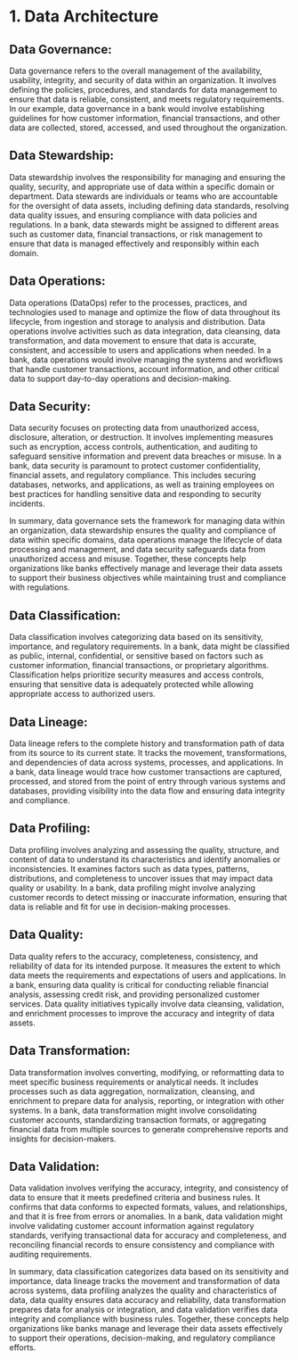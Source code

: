 # 1. Data Architecture
## Data Governance:
Data governance refers to the overall management of the availability, usability, integrity, and security of data within an organization. It involves defining the policies, procedures, and standards for data management to ensure that data is reliable, consistent, and meets regulatory requirements. In our example, data governance in a bank would involve establishing guidelines for how customer information, financial transactions, and other data are collected, stored, accessed, and used throughout the organization.

## Data Stewardship:
Data stewardship involves the responsibility for managing and ensuring the quality, security, and appropriate use of data within a specific domain or department. Data stewards are individuals or teams who are accountable for the oversight of data assets, including defining data standards, resolving data quality issues, and ensuring compliance with data policies and regulations. In a bank, data stewards might be assigned to different areas such as customer data, financial transactions, or risk management to ensure that data is managed effectively and responsibly within each domain.

## Data Operations:
Data operations (DataOps) refer to the processes, practices, and technologies used to manage and optimize the flow of data throughout its lifecycle, from ingestion and storage to analysis and distribution. Data operations involve activities such as data integration, data cleansing, data transformation, and data movement to ensure that data is accurate, consistent, and accessible to users and applications when needed. In a bank, data operations would involve managing the systems and workflows that handle customer transactions, account information, and other critical data to support day-to-day operations and decision-making.

## Data Security:
Data security focuses on protecting data from unauthorized access, disclosure, alteration, or destruction. It involves implementing measures such as encryption, access controls, authentication, and auditing to safeguard sensitive information and prevent data breaches or misuse. In a bank, data security is paramount to protect customer confidentiality, financial assets, and regulatory compliance. This includes securing databases, networks, and applications, as well as training employees on best practices for handling sensitive data and responding to security incidents.

In summary, data governance sets the framework for managing data within an organization, data stewardship ensures the quality and compliance of data within specific domains, data operations manage the lifecycle of data processing and management, and data security safeguards data from unauthorized access and misuse. Together, these concepts help organizations like banks effectively manage and leverage their data assets to support their business objectives while maintaining trust and compliance with regulations.

## Data Classification:
Data classification involves categorizing data based on its sensitivity, importance, and regulatory requirements. In a bank, data might be classified as public, internal, confidential, or sensitive based on factors such as customer information, financial transactions, or proprietary algorithms. Classification helps prioritize security measures and access controls, ensuring that sensitive data is adequately protected while allowing appropriate access to authorized users.

## Data Lineage:
Data lineage refers to the complete history and transformation path of data from its source to its current state. It tracks the movement, transformations, and dependencies of data across systems, processes, and applications. In a bank, data lineage would trace how customer transactions are captured, processed, and stored from the point of entry through various systems and databases, providing visibility into the data flow and ensuring data integrity and compliance.

## Data Profiling:
Data profiling involves analyzing and assessing the quality, structure, and content of data to understand its characteristics and identify anomalies or inconsistencies. It examines factors such as data types, patterns, distributions, and completeness to uncover issues that may impact data quality or usability. In a bank, data profiling might involve analyzing customer records to detect missing or inaccurate information, ensuring that data is reliable and fit for use in decision-making processes.

## Data Quality:
Data quality refers to the accuracy, completeness, consistency, and reliability of data for its intended purpose. It measures the extent to which data meets the requirements and expectations of users and applications. In a bank, ensuring data quality is critical for conducting reliable financial analysis, assessing credit risk, and providing personalized customer services. Data quality initiatives typically involve data cleansing, validation, and enrichment processes to improve the accuracy and integrity of data assets.

## Data Transformation:
Data transformation involves converting, modifying, or reformatting data to meet specific business requirements or analytical needs. It includes processes such as data aggregation, normalization, cleansing, and enrichment to prepare data for analysis, reporting, or integration with other systems. In a bank, data transformation might involve consolidating customer accounts, standardizing transaction formats, or aggregating financial data from multiple sources to generate comprehensive reports and insights for decision-makers.

## Data Validation:
Data validation involves verifying the accuracy, integrity, and consistency of data to ensure that it meets predefined criteria and business rules. It confirms that data conforms to expected formats, values, and relationships, and that it is free from errors or anomalies. In a bank, data validation might involve validating customer account information against regulatory standards, verifying transactional data for accuracy and completeness, and reconciling financial records to ensure consistency and compliance with auditing requirements.

In summary, data classification categorizes data based on its sensitivity and importance, data lineage tracks the movement and transformation of data across systems, data profiling analyzes the quality and characteristics of data, data quality ensures data accuracy and reliability, data transformation prepares data for analysis or integration, and data validation verifies data integrity and compliance with business rules. Together, these concepts help organizations like banks manage and leverage their data assets effectively to support their operations, decision-making, and regulatory compliance efforts.